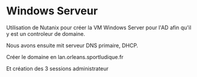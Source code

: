 # Windows Serveur

Utilisation de Nutanix pour créer la VM Windows Server pour l'AD afin qu'il y est un controleur de domaine. <br>

Nous avons ensuite mit serveur DNS primaire, DHCP.<br>

Créer le domaine en lan.orleans.sportludique.fr<br>

Et création des 3 sessions administrateur 

    